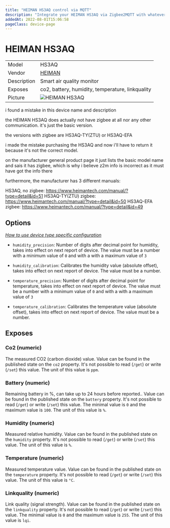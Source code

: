 ```yaml
---
title: "HEIMAN HS3AQ control via MQTT"
description: "Integrate your HEIMAN HS3AQ via Zigbee2MQTT with whatever smart home infrastructure you are using without the vendor's bridge or gateway."
addedAt: 2022-08-01T15:06:58
pageClass: device-page
---
```


<!-- !!!! -->
<!-- ATTENTION: This file is auto-generated through docgen! -->
<!-- You can only edit the "Notes"-Section between the two comment lines "Notes BEGIN" and "Notes END". -->
<!-- Do not use h1 or h2 heading within "## Notes"-Section. -->
<!-- !!!! -->

# HEIMAN HS3AQ

|     |     |
|-----|-----|
| Model | HS3AQ  |
| Vendor  | [HEIMAN](/supported-devices/#v=HEIMAN)  |
| Description | Smart air quality monitor |
| Exposes | co2, battery, humidity, temperature, linkquality |
| Picture | ![HEIMAN HS3AQ](https://www.zigbee2mqtt.io/images/devices/HS3AQ.jpg) |


<!-- Notes BEGIN: You can edit here. Add "## Notes" headline if not already present. -->

i found a mistake in this device name and description

the HEIMAN HS3AQ does actually not have zigbee at all nor any other communication. it's just the basic version.

the versions with zigbee are HS3AQ-TY(ZTU) or HS3AQ-EFA

i made the mistake purchasing the HS3AQ and now i'll have to return it because it's not the correct model.

on the manufacturer general product page it just lists the basic model name and sais it has zigbee, which is why i believe z2m info is incorrect as it must have got the info there

furthermore, the manufacturer has 3 different manuals:

HS3AQ, no zigbee: https://www.heimantech.com/manual/?type=detail&id=51
HS3AQ-TY(ZTU) zigbee: https://www.heimantech.com/manual/?type=detail&id=50
HS3AQ-EFA zigbee: https://www.heimantech.com/manual/?type=detail&id=49


<!-- Notes END: Do not edit below this line -->


## Options
*[How to use device type specific configuration](../guide/configuration/devices-groups.md#specific-device-options)*

* `humidity_precision`: Number of digits after decimal point for humidity, takes into effect on next report of device. The value must be a number with a minimum value of `0` and with a with a maximum value of `3`

* `humidity_calibration`: Calibrates the humidity value (absolute offset), takes into effect on next report of device. The value must be a number.

* `temperature_precision`: Number of digits after decimal point for temperature, takes into effect on next report of device. The value must be a number with a minimum value of `0` and with a with a maximum value of `3`

* `temperature_calibration`: Calibrates the temperature value (absolute offset), takes into effect on next report of device. The value must be a number.


## Exposes

### Co2 (numeric)
The measured CO2 (carbon dioxide) value.
Value can be found in the published state on the `co2` property.
It's not possible to read (`/get`) or write (`/set`) this value.
The unit of this value is `ppm`.

### Battery (numeric)
Remaining battery in %, can take up to 24 hours before reported..
Value can be found in the published state on the `battery` property.
It's not possible to read (`/get`) or write (`/set`) this value.
The minimal value is `0` and the maximum value is `100`.
The unit of this value is `%`.

### Humidity (numeric)
Measured relative humidity.
Value can be found in the published state on the `humidity` property.
It's not possible to read (`/get`) or write (`/set`) this value.
The unit of this value is `%`.

### Temperature (numeric)
Measured temperature value.
Value can be found in the published state on the `temperature` property.
It's not possible to read (`/get`) or write (`/set`) this value.
The unit of this value is `°C`.

### Linkquality (numeric)
Link quality (signal strength).
Value can be found in the published state on the `linkquality` property.
It's not possible to read (`/get`) or write (`/set`) this value.
The minimal value is `0` and the maximum value is `255`.
The unit of this value is `lqi`.

